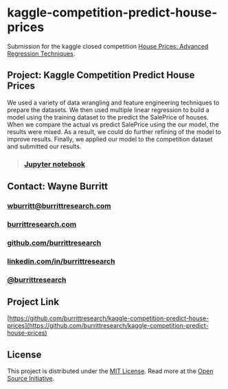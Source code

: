# kaggle-competition-predict-house-prices

Submission for the kaggle closed competition [House Prices: Advanced Regression Techniques](https://www.kaggle.com/c/house-prices-advanced-regression-techniques/overview 'House Prices: Advanced Regression Techniques').

## Project: Kaggle Competition Predict House Prices

We used a variety of data wrangling and feature engineering techniques to prepare the datasets. We then used multiple linear regression to build a model using the training dataset to the predict the SalePrice of houses. When we compare the actual vs predict SalePrice using the our model, the results were mixed. As a result, we could do further refining of the model to improve results. Finally, we applied our model to the competition dataset and submitted our results.
    
> ### [Jupyter notebook](https://github.com/burrittresearch/kaggle-competition-predict-house-prices/blob/master/kaggle-competition-predict-house-prices.ipynb 'Notebook')

## Contact: Wayne Burritt

### [wburritt@burrittresearch.com](mailto:wburritt@burrittresearch.com?subject=Info)  
### [burrittresearch.com](https://burrittresearch.com 'Burritt Research Website')  
### [github.com/burrittresearch](https://github.com/burrittresearch 'Burritt Research GitHub')  
### [linkedin.com/in/burrittresearch](https://www.linkedin.com/in/burrittresearch 'Burritt Research LinkedIn')
### [@burrittresearch](https://twitter.com/burrittresearch/ 'Burritt Research Twitter')

## Project Link
[https://github.com/burrittresearch/kaggle-competition-predict-house-prices](https://github.com/burrittresearch/kaggle-competition-predict-house-prices)

## License
This project is distributed under the [MIT License](https://github.com/burrittresearch/kaggle-competition-predict-house-prices/blob/master/LICENSE.md 'MIT License'). Read more at the [Open Source Initiative](https://opensource.org/licenses/MIT 'Open Source Initiative').




